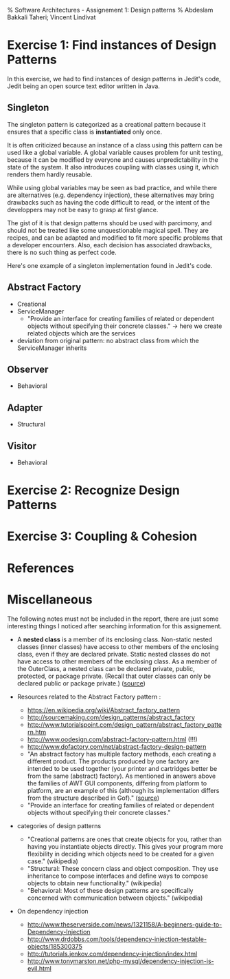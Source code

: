 % Software Architectures - Assignement 1: Design patterns
% Abdeslam Bakkali Taheri; Vincent Lindivat

# Exercise 1: Find instances of Design Patterns

In this exercise, we had to find instances of design patterns in Jedit's code, Jedit being an open source text editor written in Java.

<!-- TODO say and justify the category (creational, structural, behavioral) -->
<!-- TODO describe the participants (class & method names) -->
<!-- TODO class diagram (only include the necessary elements)-->
<!-- TODO motivation & application of the pattern in this context (don't give a general description of the pattern) -->
<!-- TODO in what way these implementations differ from the original pattern -->

## Singleton
The singleton pattern is categorized as a creational pattern because it ensures that a specific class is **instantiated** only once.

It is often criticized because an instance of a class using this pattern can be used like a global variable. A global variable causes problem for unit testing, because it can be modified by everyone and causes unpredictability in the state of the system. It also introduces coupling with classes using it, which renders them hardly reusable.

While using global variables may be seen as bad practice, and while there are alternatives (e.g. dependency injection), these alternatives may bring drawbacks such as having the code difficult to read, or the intent of the developpers may not be easy to grasp at first glance.

The gist of it is that design patterns should be used with parcimony, and should not be treated like some unquestionable magical spell. They are recipes, and can be adapted and modified to fit more specific problems that a developer encounters. Also, each decision has associated drawbacks, there is no such thing as perfect code.

Here's one example of a singleton implementation found in Jedit's code.

<!-- possible candidates :
    * pluginmgr/PluginManager and showPluginManager() method
    * ServicesManager with getService() method, Descriptor class (which is the singleton in itself) & serviceMap HashMap
    * ReflectManager
    * KillRing
    * ModeProvider works like a singleton
    * Registers.java uses datatransfer/TransferHandler (!not swing TransferHandler)
    * gui/DockableWindowFactory (TODO see why public static **synchronized**) (used by DockableWindowManager & PluginJAR)
-->

## Abstract Factory
* Creational
* ServiceManager
    * "Provide an interface for creating families of related or dependent objects without specifying their concrete classes." -> here we create related objects which are the services
* deviation from original pattern: no abstract class from which the ServiceManager inherits
<!-- TODO see in more details how ServiceManager works -->
<!-- TODO see all the factories in gui/statusbar -->

## Observer
* Behavioral
<!-- possible candidates :
    * BufferListener & BufferUndoListener
    *  PluginManagerProgress which implements ProgressObserver, MirrorList is a subject?
    * RegistersListener & JEditRegistersListener
    * AutoSave is a java.awt.event.ActionListener
    * BrowserListener is a java.util.EventListener
    * VFSDirectoryEntryTable::MainMouseHandler is a javax.swing.event.MouseInputAdapter
    * VFSBrowser uses javax.swing.event.EventListenerList and VFSBrowser::ActionHandler which implements ActionListener & ItemListener
    * HelpHistoryModelListener
    * BufferSetListener & BufferSetAdapter
    * and a shitload of other examples
-->

## Adapter
* Structural
<!-- possible candidates :
    * BufferAdapter
    * BufferSetAdapter
    * JEditVisitorAdapter
-->

<!--
It seems the word Adapter is used differently than waht is described by the pattern. It seems to describe an abstract class implementing an interface, and the methods' bodies are empty. It's a way to bypass the interface, and not enforce the implementation of all the methods... One of the reasons invoked is that the interface may change a lot later because it's still in development. It seems kinda bad, why bother describing an interface if it's not to use it correctly ? And why did this feature got released if it's still a work in progress? In should have stayed in a dev branch.

All that I described above need to be reviewed, because I did not look at the code in details. It's only what I could glimpse by skimming quickly through some classes.
-->

## Visitor
* Behavioral
<!-- possible candidates :
    * visitors folder
-->

# Exercise 2: Recognize Design Patterns
<!-- TODO -->

<!-- guesses
 * memento
 * command ?
 * composite ?
-->

# Exercise 3: Coupling & Cohesion
<!-- TODO -->
<!--
 * high cohesion and loose coopling are preferable + TODO explanations
-->

# References
<!-- TODO -->


# Miscellaneous
The following notes must not be included in the report, there are just some interesting things I noticed after searching information for this assignement.

 * A **nested class** is a member of its enclosing class. Non-static nested classes (inner classes) have access to other members of the enclosing class, even if they are declared private. Static nested classes do not have access to other members of the enclosing class. As a member of the OuterClass, a nested class can be declared private, public, protected, or package private. (Recall that outer classes can only be declared public or package private.) ([source](http://docs.oracle.com/javase/tutorial/java/javaOO/nested.html))

* Resources related to the Abstract Factory pattern :
    * <https://en.wikipedia.org/wiki/Abstract_factory_pattern>
    * <http://sourcemaking.com/design_patterns/abstract_factory>
    * <http://www.tutorialspoint.com/design_pattern/abstract_factory_pattern.htm>
    * <http://www.oodesign.com/abstract-factory-pattern.html> (!!!)
    * <http://www.dofactory.com/net/abstract-factory-design-pattern>
    * "An abstract factory has multiple factory methods, each creating a different product. The products produced by one factory are intended to be used together (your printer and cartridges better be from the same (abstract) factory). As mentioned in answers above the families of AWT GUI components, differing from platform to platform, are an example of this (although its implementation differs from the structure described in Gof)." ([source](https://stackoverflow.com/questions/1673841/examples-of-gof-design-patterns))
    * "Provide an interface for creating families of related or dependent objects without specifying their concrete classes."

* categories of design patterns
    * "Creational patterns are ones that create objects for you, rather than having you instantiate objects directly. This gives your program more flexibility in deciding which objects need to be created for a given case." (wikipedia)
    * "Structural: These concern class and object composition. They use inheritance to compose interfaces and define ways to compose objects to obtain new functionality." (wikipedia)
    * "Behavioral: Most of these design patterns are specifically concerned with communication between objects." (wikipedia)

* On dependency injection
    * http://www.theserverside.com/news/1321158/A-beginners-guide-to-Dependency-Injection
    * http://www.drdobbs.com/tools/dependency-injection-testable-objects/185300375
    * http://tutorials.jenkov.com/dependency-injection/index.html
    * http://www.tonymarston.net/php-mysql/dependency-injection-is-evil.html
